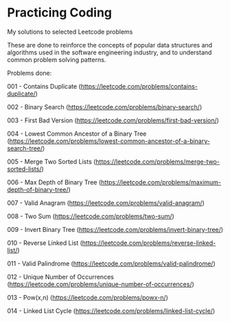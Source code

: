 # Practicing Coding
My solutions to selected Leetcode problems

These are done to reinforce the concepts of popular data structures and algorithms used in the software engineering industry, and to understand common problem solving patterns.


Problems done:

001 - Contains Duplicate (https://leetcode.com/problems/contains-duplicate/)

002 - Binary Search (https://leetcode.com/problems/binary-search/)

003 - First Bad Version (https://leetcode.com/problems/first-bad-version/)

004 - Lowest Common Ancestor of a Binary Tree (https://leetcode.com/problems/lowest-common-ancestor-of-a-binary-search-tree/)

005 - Merge Two Sorted Lists (https://leetcode.com/problems/merge-two-sorted-lists/)

006 - Max Depth of Binary Tree (https://leetcode.com/problems/maximum-depth-of-binary-tree/)

007 - Valid Anagram (https://leetcode.com/problems/valid-anagram/)

008 - Two Sum (https://leetcode.com/problems/two-sum/)

009 - Invert Binary Tree (https://leetcode.com/problems/invert-binary-tree/)

010 - Reverse Linked List (https://leetcode.com/problems/reverse-linked-list/)

011 - Valid Palindrome (https://leetcode.com/problems/valid-palindrome/)

012 - Unique Number of Occurrences (https://leetcode.com/problems/unique-number-of-occurrences/)

013 - Pow(x,n) (https://leetcode.com/problems/powx-n/)

014 - Linked List Cycle (https://leetcode.com/problems/linked-list-cycle/)
